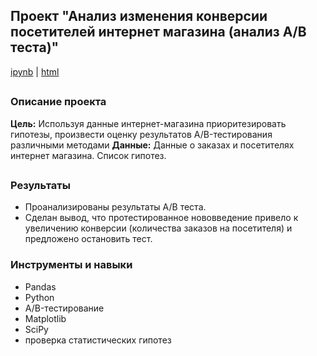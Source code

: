 ## Проект "Анализ изменения конверсии посетителей интернет магазина (анализ А/В теста)"
[ipynb](https://github.com/daoreshina/DA-portfolio/blob/main/e-commerce/p7_ab_test.ipynb) | [html](https://github.com/daoreshina/DA-portfolio/blob/main/e-commerce/p7_ab_test_html.html)


##

### Описание проекта
<b>Цель:</b> Используя данные интернет-магазина приоритезировать гипотезы, произвести оценку результатов A/B-тестирования различными методами
<b>Данные:</b> Данные о заказах и посетителях интернет магазина. Список гипотез.


##

### Результаты
- Проанализированы результаты А/В теста. 
- Сделан вывод, что протестированное нововведение привело к увеличению конверсии (количества заказов на посетителя) и предложено остановить тест. 

### Инструменты и навыки
- Pandas
- Python
- A/B-тестирование
- Matplotlib
- SciPy
- проверка статистических гипотез
